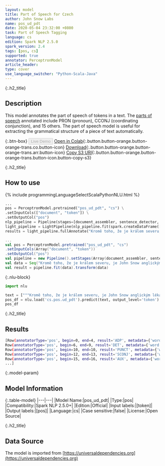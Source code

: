 ```yaml
---
layout: model
title: Part of Speech for Czech
author: John Snow Labs
name: pos_ud_pdt
date: 2020-05-04 23:32:00 +0800
task: Part of Speech Tagging
language: cs
edition: Spark NLP 2.5.0
spark_version: 2.4
tags: [pos, cs]
supported: true
annotator: PerceptronModel
article_header:
type: cover
use_language_switcher: "Python-Scala-Java"
---
```


{:.h2_title}
## Description
This model annotates the part of speech of tokens in a text. The [parts of speech](https://universaldependencies.org/u/pos/) annotated include PRON (pronoun), CCONJ (coordinating conjunction), and 15 others. The part of speech model is useful for extracting the grammatical structure of a piece of text automatically.

{:.btn-box}
<button class="button button-orange" disabled>Live Demo</button>
[Open in Colab](https://githubtocolab.com/JohnSnowLabs/spark-nlp-workshop/blob/2da56c087da53a2fac1d51774d49939e05418e57/tutorials/Certification_Trainings/Public/6.Playground_DataFrames.ipynb){:.button.button-orange.button-orange-trans.co.button-icon}
[Download](https://s3.amazonaws.com/auxdata.johnsnowlabs.com/public/models/pos_ud_pdt_cs_2.5.0_2.4_1588622155494.zip){:.button.button-orange.button-orange-trans.arr.button-icon}
[Copy S3 URI](s3://auxdata.johnsnowlabs.com/public/models/pos_ud_pdt_cs_2.5.0_2.4_1588622155494.zip){:.button.button-orange.button-orange-trans.button-icon.button-copy-s3}

{:.h2_title}
## How to use 

<div class="tabs-box" markdown="1">

{% include programmingLanguageSelectScalaPythonNLU.html %}

```python
...
pos = PerceptronModel.pretrained("pos_ud_pdt", "cs") \
.setInputCols(["document", "token"]) \
.setOutputCol("pos")
nlp_pipeline = Pipeline(stages=[document_assembler, sentence_detector, tokenizer, pos])
light_pipeline = LightPipeline(nlp_pipeline.fit(spark.createDataFrame([['']]).toDF("text")))
results = light_pipeline.fullAnnotate("Kromě toho, že je králem severu, je John Snow anglickým lékařem a lídrem ve vývoji anestezie a lékařské hygieny.")
```

```scala
...
val pos = PerceptronModel.pretrained("pos_ud_pdt", "cs")
.setInputCols(Array("document", "token"))
.setOutputCol("pos")
val pipeline = new Pipeline().setStages(Array(document_assembler, sentence_detector, tokenizer, pos))
val data = Seq("Kromě toho, že je králem severu, je John Snow anglickým lékařem a lídrem ve vývoji anestezie a lékařské hygieny.").toDF("text")
val result = pipeline.fit(data).transform(data)
```

{:.nlu-block}
```python
import nlu

text = ["""Kromě toho, že je králem severu, je John Snow anglickým lékařem a lídrem ve vývoji anestezie a lékařské hygieny."""]
pos_df = nlu.load('cs.pos.ud_pdt').predict(text, output_level='token')
pos_df
```

</div>

{:.h2_title}
## Results

```bash
[Row(annotatorType='pos', begin=0, end=4, result='ADP', metadata={'word': 'Kromě'}),
Row(annotatorType='pos', begin=6, end=9, result='DET', metadata={'word': 'toho'}),
Row(annotatorType='pos', begin=10, end=10, result='PUNCT', metadata={'word': ','}),
Row(annotatorType='pos', begin=12, end=13, result='SCONJ', metadata={'word': 'že'}),
Row(annotatorType='pos', begin=15, end=16, result='AUX', metadata={'word': 'je'}),
...]
```

{:.model-param}
## Model Information

{:.table-model}
|---|---|
|Model Name:|pos_ud_pdt|
|Type:|pos|
|Compatibility:|Spark NLP 2.5.0+|
|Edition:|Official|
|Input labels:|[token]|
|Output labels:|[pos]|
|Language:|cs|
|Case sensitive:|false|
|License:|Open Source|

{:.h2_title}
## Data Source
The model is imported from [https://universaldependencies.org](https://universaldependencies.org)